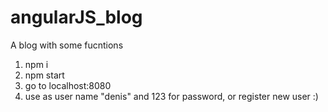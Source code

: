 # angularJS_blog
A blog with some fucntions

1. npm i
2. npm start
3. go to localhost:8080
4. use as user name "denis" and 123 for password, or register new user :)
